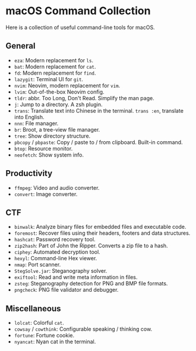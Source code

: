 # macOS Command Collection

Here is a collection of useful command-line tools for macOS.

## General

 - `eza`: Modern replacement for `ls`.
 - `bat`: Modern replacement for `cat`.
 - `fd`: Modern replacement for `find`.
 - `lazygit`: Terminal UI for `git`.
 - `nvim`: Neovim, modern replacement for `vim`.
 - `lvim`: Out-of-the-box Neovim config.
 - `tldr`: abbr. Too Long, Don't Read. Simplify the man page.
 - `j`: Jump to a directory. A zsh plugin.
 - `trans`: Translate text into Chinese in the terminal. `trans :en`, translate into English.
 - `nnn`: File manager.
 - `br`: Broot, a tree-view file manager.
 - `tree`: Show directory structure.
 - `pbcopy` / `pbpaste`: Copy / paste to / from clipboard. Built-in command.
 - `btop`: Resource monitor.
 - `neofetch`: Show system info.

## Productivity

 - `ffmpeg`: Video and audio converter.
 - `convert`: Image converter.

## CTF

 - `binwalk`: Analyze binary files for embedded files and executable code.
 - `foremost`: Recover files using their headers, footers and data structures.
 - `hashcat`: Password recovery tool.
 - `zip2hash`: Part of John the Ripper. Converts a zip file to a hash.
 - `ciphey`: Automated decryption tool.
 - `hexyl`: Command-line Hex viewer.
 - `nmap`: Port scanner.
 - `StegSolve.jar`: Steganography solver.
 - `exiftool`: Read and write meta information in files.
 - `zsteg`: Steganography detection for PNG and BMP file formats.
 - `pngcheck`: PNG file validator and debugger.

## Miscellaneous

 - `lolcat`: Colorful `cat`.
 - `cowsay` / `cowthink`: Configurable speaking / thinking cow.
 - `fortune`: Fortune cookie.
 - `nyancat`: Nyan cat in the terminal.